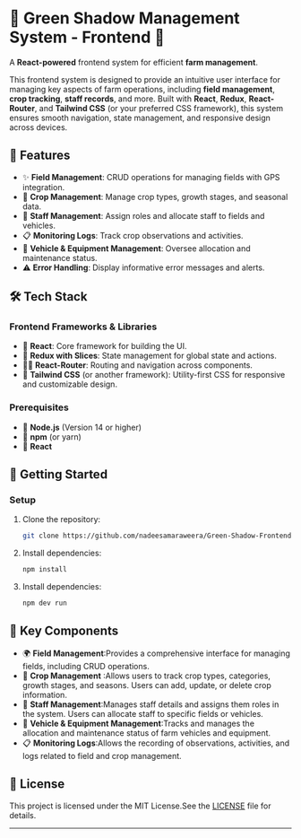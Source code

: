 # 🌱 Green Shadow Management System - Frontend 🌾

A **React-powered** frontend system for efficient **farm management**.

This frontend system is designed to provide an intuitive user interface for managing key aspects of farm operations, including **field management**, **crop tracking**, **staff records**, and more. Built with **React**, **Redux**, **React-Router**, and **Tailwind CSS** (or your preferred CSS framework), this system ensures smooth navigation, state management, and responsive design across devices.

## 🎯 Features

- ✨ **Field Management**: CRUD operations for managing fields with GPS integration.
- 🌾 **Crop Management**: Manage crop types, growth stages, and seasonal data.
- 👥 **Staff Management**: Assign roles and allocate staff to fields and vehicles.
- 📋 **Monitoring Logs**: Track crop observations and activities.
- 🚜 **Vehicle & Equipment Management**: Oversee allocation and maintenance status.
- ⚠️ **Error Handling**: Display informative error messages and alerts.

## 🛠️ Tech Stack

### **Frontend Frameworks & Libraries**
- 🌟 **React**: Core framework for building the UI.
- 🔄 **Redux with Slices**: State management for global state and actions.
- 🚶‍♂️ **React-Router**: Routing and navigation across components.
- 🎨 **Tailwind CSS** (or another framework): Utility-first CSS for responsive and customizable design.

### **Prerequisites**
- 📌 **Node.js** (Version 14 or higher)
- 📌 **npm** (or yarn)
- 📌 **React**

## 🚀 Getting Started

### Setup
1. Clone the repository:
   ```bash
   git clone https://github.com/nadeesamaraweera/Green-Shadow-Frontend.git
2. Install dependencies:
   ```bash
   npm install
3. Install dependencies:
   ```bash
   npm dev run
   
## 🧩 Key Components

* 🌍 **Field Management**:Provides a comprehensive interface for managing fields, including CRUD operations.
* 🌾 **Crop Management** :Allows users to track crop types, categories, growth stages, and seasons. Users can add, update, or delete crop information.
* 👥 **Staff Management**:Manages staff details and assigns them roles in the system. Users can allocate staff to specific fields or vehicles.
* 🚜 **Vehicle & Equipment Management**:Tracks and manages the allocation and maintenance status of farm vehicles and equipment.
* 📋 **Monitoring Logs**:Allows the recording of observations, activities, and logs related to field and crop management.

## 📜 License
This project is licensed under the MIT License.See the [LICENSE](./LICENSE) file for details.

----
